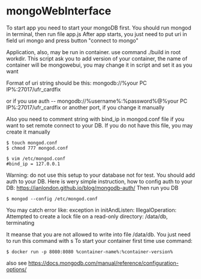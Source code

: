 # mongoWebInterface
To start app you need to start your mongoDB first. You should run mongod in terminal, then run file app.js
After app starts, you just need to put uri in field uri mongo and press button "connect to mongo"

Application, also, may be run in container. use command ./build in root workdir. This script ask you to add version of your container, the name of container will be mongowebui, you may change it in script and set it as you want

Format of uri string should be this: mongodb://%your PC IP%:27017/ufr_cardfix 

or if you use auth -- mongodb://%username%:%password%@%your PC IP%:27017/ufr_cardfix or another port, if you change it manually

Also you need to comment string with bind_ip in mongod.conf file if you want to set remote connect to your DB. If you do not have this file, you may create it manually
~~~~
$ touch mongod.conf
$ chmod 777 mongod.conf
~~~~
~~~~
$ vim /etc/mongod.conf
#bind_ip = 127.0.0.1
~~~~
Warning: do not use this setup to your database not for test. You should add auth to your DB.
Here is wery simple instruction, how to config auth to your DB: https://ianlondon.github.io/blog/mongodb-auth/
Then run you DB
~~~~
$ mongod --config /etc/mongod.conf
~~~~
You may catch error like: exception in initAndListen: IllegalOperation: Attempted to create a lock file on a read-only directory: /data/db, terminating

It meanse that you are not allowed to write into file /data/db. You just need to run this command with s
To start your container first time use command:
~~~~
$ docker run -p 8080:8080 %container-name%:%container-version%
~~~~
also see https://docs.mongodb.com/manual/reference/configuration-options/

